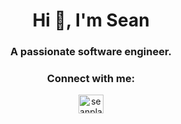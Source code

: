 <h1 align="center">Hi 👋, I'm Sean</h1>
<h3 align="center">A passionate software engineer.</h3>

<h3 align="center">Connect with me:</h3>
<p align="center">
<a href="https://www.linkedin.com/in/sean-lawton-6a03a7b3/" target="blank"><img align="center" src="https://cdn.worldvectorlogo.com/logos/linkedin-icon-2.svg" alt="seanplawton" height="30" width="40" /></a>
</p>

